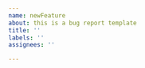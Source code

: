 ```yaml
---
name: newFeature
about: this is a bug report template
title: ''
labels: ''
assignees: ''

---
```



